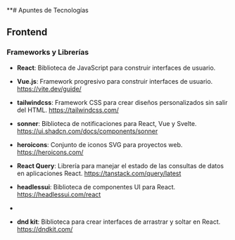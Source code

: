 **# Apuntes de Tecnologías

## Frontend
### Frameworks y Librerías
- **React**: Biblioteca de JavaScript para construir interfaces de usuario.
- **Vue.js**: Framework progresivo para construir interfaces de usuario.
https://vite.dev/guide/ 

- **tailwindcss**: Framework CSS para crear diseños personalizados sin salir del HTML.
https://tailwindcss.com/

- **sonner**: Biblioteca de notificaciones para React, Vue y Svelte. https://ui.shadcn.com/docs/components/sonner
- **heroicons**: Conjunto de iconos SVG para proyectos web. https://heroicons.com/

- **React Query**: Librería para manejar el estado de las consultas de datos en aplicaciones React.  https://tanstack.com/query/latest

- **headlessui**: Biblioteca de componentes UI para React. https://headlessui.com/react
- 
- **dnd kit**: Biblioteca para crear interfaces de arrastrar y soltar en React. https://dndkit.com/
